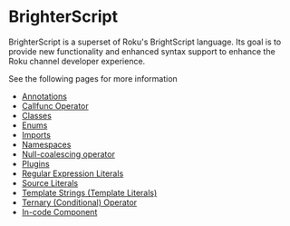 # BrighterScript
BrighterScript is a superset of Roku's BrightScript language. Its goal is to provide new functionality and enhanced syntax support to enhance the Roku channel developer experience.

See the following pages for more information

 - [Annotations](annotations.md)
 - [Callfunc Operator](callfunc-operator.md)
 - [Classes](classes.md)
 - [Enums](enums.md)
 - [Imports](imports.md)
 - [Namespaces](namespaces.md)
 - [Null-coalescing operator](null-coalescing-operator.md)
 - [Plugins](plugins.md)
 - [Regular Expression Literals](regex-literals.md)
 - [Source Literals](source-literals.md)
 - [Template Strings (Template Literals)](template-strings.md)
 - [Ternary (Conditional) Operator](ternary-operator.md)
 - [In-code Component](in-code-component.md)
